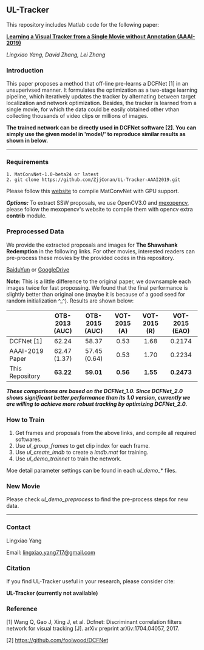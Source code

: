 ## UL-Tracker

This repository includes Matlab code for the following paper:

**[Learning a Visual Tracker from a Single Movie without Annotation (AAAI-2019)](https://www4.comp.polyu.edu.hk/~cslzhang/paper/UL-Tracker.pdf)**

*Lingxiao Yang, David Zhang, Lei Zhang*

### Introduction
This paper proposes a method that off-line pre-learns a DCFNet [1] in an unsuperivsed manner. It formulates the optimization as a two-stage learning pipeline, which iteratively updates the tracker by alternating between target localization and network optimization. Besides, the tracker is learned from a single movie, for which the data could be easily obtained other vthan collecting thousands of video clips or millions of images.

**The trained network can be directly used in DCFNet software [2]. You can simply use the given model in 'model/' to reproduce similar results as shown in below.**

--------------------------------------------------------------------------------------

### Requirements
```
1. MatConvNet-1.0-beta24 or latest
2. git clone https://github.com/ZjjConan/UL-Tracker-AAAI2019.git
```

Please follow this [website](http://www.vlfeat.org/matconvnet/install/) to compile MatConvNet with GPU support.

***Options:*** To extract SSW proposals, we use OpenCV3.0 and [mexopencv](https://github.com/kyamagu/mexopencv), please follow the mexopencv's website to compile them with opencv extra **contrib** module.

### Preprocessed Data

We provide the extracted proposals and images for **The Shawshank Redemption** in the following links. For other movies, interested readers can pre-process these movies by the provided codes in this repository.

[BaiduYun](https://pan.baidu.com/s/1z6rxbVyTVU7sCn_BUJ-TxQ) or [GoogleDrive](https://drive.google.com/open?id=1OweBcSLZWd4QTyO3uQgOfDG96SR0QtQ1)

**Note:** This is a little difference to the original paper, we downsample each images twice for fast propossing. We found that the final performance is slightly better than original one (maybe it is because of a good seed for random initialization ^_^). Results are shown below:

|	              |   OTB-2013 (AUC) |  OTB-2015 (AUC) |  VOT-2015 (A) | VOT-2015 (R) | VOT-2015 (EAO) |
| :----           |    :----:        | :----:          | :----:        |  :----:      | :----: | 
| DCFNet [1]      |    62.24         | 58.37           | 0.53          | 1.68         | 0.2174 |
| AAAI-2019 Paper |    62.47 (1.37)  | 57.45 (0.64)    | 0.53          | 1.70         | 0.2234 |
| This Repository |    **63.22**     | **59.01**       | **0.56**      | **1.55**     | **0.2473** |    

***These comparisons are based on the DCFNet_1.0. Since DCFNet_2.0 shows significant better performance than its 1.0 version, currently we are willing to achieve more robust tracking by optimizing DCFNet_2.0.***


### How to Train

1. Get frames and proposals from the above links, and compile all required softwares.
2. Use *ul_group_frames* to get clip index for each frame.
3. Use *ul_create_imdb* to create a *imdb.mat* for training.
4. Use *ul_demo_trainnet* to train the network.

Moe detail parameter settings can be found in each *ul_demo_** files.

### New Movie
Please check *ul_demo_preprocess* to find the pre-process steps for new data.

-------------------------------------------------


### Contact

Lingxiao Yang

Email: lingxiao.yang717@gmail.com


### Citation
If you find UL-Tracker useful in your research, please consider cite:

**UL-Tracker (currently not available)**

### Reference
[1] Wang Q, Gao J, Xing J, et al. Dcfnet: Discriminant correlation filters network for visual tracking [J]. arXiv preprint arXiv:1704.04057, 2017.

[2] https://github.com/foolwood/DCFNet
